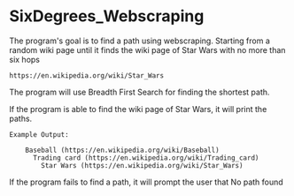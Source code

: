 # SixDegrees_Webscraping

  The program's goal is to find a path using webscraping.
  Starting from a random wiki page until it finds the wiki page of Star Wars with no more than six hops
  
    https://en.wikipedia.org/wiki/Star_Wars
    
  The program will use Breadth First Search for finding the shortest path.
  
  If the program is able to find the wiki page of Star Wars, it will print the paths.
  
    Example Output:
    
        Baseball (https://en.wikipedia.org/wiki/Baseball)
          Trading card (https://en.wikipedia.org/wiki/Trading_card)
            Star Wars (https://en.wikipedia.org/wiki/Star_Wars)
           
  If the program fails to find a path, it will prompt the user that No path found
